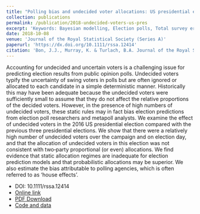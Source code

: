```yaml
---
title: "Polling bias and undecided voter allocations: US presidential elections, 2004–2016"
collection: publications
permalink: /publication/2018-undecided-voters-us-pres
excerpt: 'Keywords: Bayesian modelling, Election polls, Total survey error'
date: 2018-10-08
venue: 'Journal of the Royal Statistical Society (Series A)'
paperurl: 'https://dx.doi.org/10.1111/rssa.12414'
citation: 'Bon, J.J., Murray, K. & Turlach, B.A. Journal of the Royal Statistical Society (Series A) (2018).'
---
```


Accounting for undecided and uncertain voters is a challenging issue for predicting election results from public opinion polls. Undecided voters typify the uncertainty of swing voters in polls but are often ignored or allocated to each candidate in a simple deterministic manner. Historically this may have been adequate because the undecided voters were sufficiently small to assume that they do not affect the relative proportions of the decided voters. However, in the presence of high numbers of undecided voters, these static rules may in fact bias election predictions from election poll researchers and metapoll analysts. We examine the effect of undecided voters in the 2016 US presidential election compared with the previous three presidential elections. We show that there were a relatively high number of undecided voters over the campaign and on election day, and that the allocation of undecided voters in this election was not consistent with two‐party proportional (or even) allocations. We find evidence that static allocation regimes are inadequate for election prediction models and that probabilistic allocations may be superior. We also estimate the bias attributable to polling agencies, which is often referred to as ‘house effects’.

* DOI: 10.1111/rssa.12414
* [Online link](https://dx.doi.org/10.1111/rssa.12414)
* [PDF Download](https://arxiv.org/pdf/1703.09430)
* [Code and data](https://github.com/bonStats/undecided-voters-us-pres-elections/)
